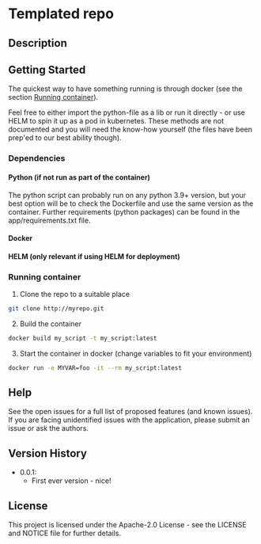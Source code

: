 # Templated repo <!-- Change to repo name! -->

<!-- Insert a very short description of what the script/repo is for -->

<!-- TABLE OF CONTENTS -->
<!--
If VERY heavy readme, update and use this TOC
<details>
  <summary>Table of Contents</summary>
  <ol>
    <li>
      <a href="#about-the-project">About The Project</a>
      <ul>
        <li><a href="#built-with">Built With</a></li>
      </ul>
    </li>
    <li>
      <a href="#getting-started">Getting Started</a>
      <ul>
        <li><a href="#prerequisites">Prerequisites</a></li>
        <li><a href="#installation">Installation</a></li>
      </ul>
    </li>
    <li><a href="#usage">Usage</a></li>
    <li><a href="#roadmap">Roadmap</a></li>
    <li><a href="#contributing">Contributing</a></li>
    <li><a href="#license">License</a></li>
    <li><a href="#contact">Contact</a></li>
    <li><a href="#acknowledgments">Acknowledgments</a></li>
  </ol>
</details>
-->

## Description

<!--
-- Insert a more detailed description here, and use the below headers where relevant --

### Exposed environment variables

|Name|Default|Description|
|--|--|--|

### Input

### Output

-->

<!-- GETTING STARTED -->
## Getting Started

The quickest way to have something running is through docker (see the section [Running container](#running-container)).

Feel free to either import the python-file as a lib or run it directly - or use HELM to spin it up as a pod in kubernetes. These methods are not documented and you will need the know-how yourself (the files have been prep'ed to our best ability though).

### Dependencies

<!-- Describe general dependencies here - what is neeeded to run the script/container/helm? -->
  
#### Python (if not run as part of the container)

The python script can probably run on any python 3.9+ version, but your best option will be to check the Dockerfile and use the same version as the container. Further requirements (python packages) can be found in the app/requirements.txt file.

#### Docker

<!--
Describe here what is needed before it can be run in docker - environment variables, volumes etc.

Give an example if relevant:

Example:
```sh
docker run my_script -v someVolume:/data -e MYVAR=smith"
```
 -->

#### HELM (only relevant if using HELM for deployment)

<!--
Describe here what is needed before it can be run in docker - environment variables, volumes etc.

You could use this:
The default helm values/properties are set in a way that allows the helm chart to be installed and run without crashes, but it will not be useful. To spin up the environment with helm, make sure to set (or overwrite) values to something meaningful.
-->


### Running container

<!-- PLEASE REMEMBER TO UPDATE THIS GUIDE!!! -->

1. Clone the repo to a suitable place
````bash
git clone http://myrepo.git
````

2. Build the container
````bash
docker build my_script -t my_script:latest
````

3. Start the container in docker (change variables to fit your environment)
````bash
docker run -e MYVAR=foo -it --rm my_script:latest
````

## Help
<!-- replace 'open issues' below with link like this: [open issues](https://github.com/energinet-singularity/<repo-name>/issues) -->
See the open issues for a full list of proposed features (and known issues).
If you are facing unidentified issues with the application, please submit an issue or ask the authors.

## Version History

* 0.0.1:
    * First ever version - nice!

## License

This project is licensed under the Apache-2.0 License - see the LICENSE and NOTICE file for further details.
